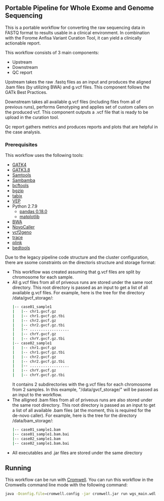 <!-- ABOUT THE PROJECT -->
## Portable Pipeline for Whole Exome and Genome Sequencing

This is a portable workflow for converting the raw sequencing data in FASTQ format to results usable in a clinical environment. 
In combination with the Forome Anfisa Variant Curation Tool, it can yield a clinically actionable report.

This workflow consists of 3 main components:
  * Upstream
  * Downstream
  * QC report

Upstream takes the raw .fastq files as an input and produces the aligned .bam files (by utilizing BWA) and g.vcf files. This component follows the GATk Best Practices.

Downstream takes all available g.vcf files (including files from all of previous runs), performs Genotyping and applies set of custom callers on the produced vcf. This component outputs a .vcf file that is ready to be upload in the curation tool.

Qc report gathers metrics and produces reports and plots that are helpful in the case analysis.

### Prerequisites

This workflow uses the following tools:

 * [GATK4](https://software.broadinstitute.org/gatk/)
 * [GATK3.8](https://software.broadinstitute.org/gatk/download/archive)
 * [Samtools](http://www.htslib.org/)
 * [Sambamba](http://lomereiter.github.io/sambamba/)
 * [bcftools](https://samtools.github.io/bcftools/bcftools.html)
 * [bgzip](http://www.htslib.org/doc/bgzip.html)
 * [tabix](http://www.htslib.org/doc/tabix.html)
 * [VEP](https://useast.ensembl.org/info/docs/tools/vep/index.html)
 * Python 2.7.9
   * [pandas 0.18.0](https://pandas.pydata.org/pandas-docs/version/0.18.0/)
   * [matplotlib](https://matplotlib.org/1.5.1/contents.html?fbclid=IwAR2fohH2ja4E6-jWl3_YaPxLckdv5OsWXVButxB8bhmU46nwSshnB5cMVtI)
 * [BWA](http://bio-bwa.sourceforge.net/)
 * [NovoCaller](https://github.com/bgm-cwg/novoCaller)
 * [vcf2geno](http://csg.sph.umich.edu/chaolong/LASER/index.html)
 * [trace](http://csg.sph.umich.edu/chaolong/LASER/index.html)
 * [plink](https://www.cog-genomics.org/plink2)
 * [bedtools](https://bedtools.readthedocs.io/en/latest/)
 

Due to the legacy pipeline code structure and the cluster configuration, there are ssome constraints on the directoris structure and storage format:
 * This workflow was created assuming that g.vcf files are split by chromosome for each sample.
 * All g.vcf files from all of priveous runs are stored under the same root directory. This root directory is passed as an input to get a list of all available g.vcf files. For example, here is the tree for the directory /data/gvcf_storage/:
    ```sh
    |-- case01_sample1
    |   |-- chr1.gvcf.gz
    |   |-- chr1.gvcf.gz.tbi
    |   |-- chr2.gvcf.gz
    |   |-- chr2.gvcf.gz.tbi
    |   |-- ..................
    |   |-- chrY.gvcf.gz
    |   |-- chrY.gvcf.gz.tbi
    |-- case02_sample1
    |   |-- chr1.gvcf.gz
    |   |-- chr1.gvcf.gz.tbi
    |   |-- chr2.gvcf.gz
    |   |-- chr2.gvcf.gz.tbi
    |   |-- ..................
    |   |-- chrY.gvcf.gz
    |   |-- chrY.gvcf.gz.tbi
    ```
    It contains 2 subdirectories with the g.vcf files for each chromosome from 2 samples. In this example, "/data/gvcf_storage/" will be passed as an input to the workflow.
 * The alligned .bam files from all of priveous runs are also stored under the same root directory. This root directory is passed as an input to get a list of all available .bam files (at the moment, this is required for the de-novo caller). For example, here is the tree for the directory /data/bam_storage/:
    ```sh
    |-- case01_sample1.bam
    |-- case01_sample1.bam.bai
    |-- case02_sample1.bam
    |-- case02_sample1.bam.bai
    ```
 * All executables and .jar files are stored under the same directory  
 
## Running

This workflow can be run with [Cromwell](https://github.com/broadinstitute/cromwell). You can run this workflow in the Cromwells command line mode with the following command:

```sh
java -Dconfig.file=cromwell.config -jar cromwell.jar run wgs_main.wdl --inputs inputs.json
```
 
